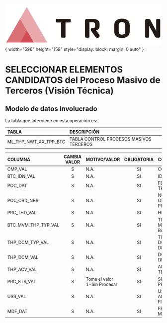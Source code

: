 ![Imagen LOGO](./00-Imagen/logo-TRON.png){ width="596" height="159" style="display: block; margin: 0 auto" }

# SELECCIONAR ELEMENTOS CANDIDATOS del Proceso Masivo de Terceros (**Visión Técnica**)

## **Modelo de datos involucrado**
La tabla que interviene en esta operación es:

| TABLA | DESCRIPCIÓN |
|:--- |:--- |
| ML_THP_NWT_XX_TPP_BTC                       | TABLA CONTROL PROCESOS MASIVOS TERCEROS                                                                               |

| COLUMNA | CAMBIA VALOR | MOTIVO/VALOR | OBLIGATORIA | COMENTARIO |
|:--- |:---: |:--- |:---: |:--- |
| CMP_VAL | S | N.A. | SI | COMPANIA | 
| BTC_IDN_VAL | S | N.A. | SI | IDENTIFICADOR | 
| POC_DAT | S | N.A. | SI | FECHA DE TRATAMIENTO | 
| POC_ORD_NBR | S | N.A. | SI | NUMERO DE ORDEN DE PROCESO | 
| PRC_THD_VAL | S | N.A. | SI | HILO | 
| BTC_MVM_THP_TYP_VAL | S | N.A. | SI | TIPO DE MOVIMIENTO BATCH | 
| THP_DCM_TYP_VAL | S | N.A. | SI | TIPO DEL DOCUMENTO DEL TERCERO | 
| THP_DCM_VAL | S | N.A. | SI | DOCUMENTO DEL TERCERO | 
| THP_ACV_VAL | S | N.A. | SI | ACTIVIDAD TERCERO | 
| PRC_STS_VAL | S | Toma el valor 1-Sin Procesar | SI | SITUACION DEL PROCESO | 
| USR_VAL | S | N.A. | SI | USUARIO QUE ACTUALIZO LA FILA | 
| MDF_DAT | S | N.A. | SI | FECHA MODIFICACION | 
